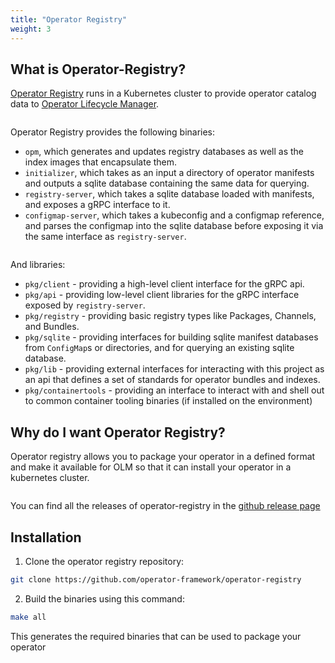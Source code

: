 ```yaml
---
title: "Operator Registry"
weight: 3
---
```


## What is Operator-Registry?

[Operator Registry](https://github.com/operator-framework/operator-registry) runs in a Kubernetes cluster to provide operator catalog data to [Operator Lifecycle Manager](https://github.com/operator-framework/operator-lifecycle-manager).

<pre></pre>
Operator Registry provides the following binaries:

* `opm`, which generates and updates registry databases as well as the index images that encapsulate them.
* `initializer`, which takes as an input a directory of operator manifests and outputs a sqlite database containing the same data for querying.
* `registry-server`, which takes a sqlite database loaded with manifests, and exposes a gRPC interface to it.
* `configmap-server`, which takes a kubeconfig and a configmap reference, and parses the configmap into the sqlite database before exposing it via the same interface as `registry-server`.
<pre></pre>
And libraries:

* `pkg/client` - providing a high-level client interface for the gRPC api.
* `pkg/api` - providing low-level client libraries for the gRPC interface exposed by `registry-server`.
* `pkg/registry` - providing basic registry types like Packages, Channels, and Bundles.
* `pkg/sqlite` - providing interfaces for building sqlite manifest databases from `ConfigMap`s or directories, and for querying an existing sqlite database.
* `pkg/lib` - providing external interfaces for interacting with this project as an api that defines a set of standards for operator bundles and indexes.
* `pkg/containertools` - providing an interface to interact with and shell out to common container tooling binaries (if installed on the environment)

## Why do I want Operator Registry?

Operator registry allows you to package your operator in a defined format and make it available for OLM so that it can install your operator in a
kubernetes cluster.
<pre></pre>
You can find all the releases of operator-registry in the [github release page](https://github.com/operator-framework/operator-registry/releases)

## Installation

1. Clone the operator registry repository:

```bash
git clone https://github.com/operator-framework/operator-registry
```

2. Build the binaries using this command:

```bash
make all
```

This generates the required binaries that can be used to package your operator
